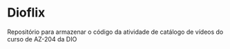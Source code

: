 # Dioflix
Repositório para armazenar o código da atividade de catálogo de vídeos do curso de AZ-204 da DIO
